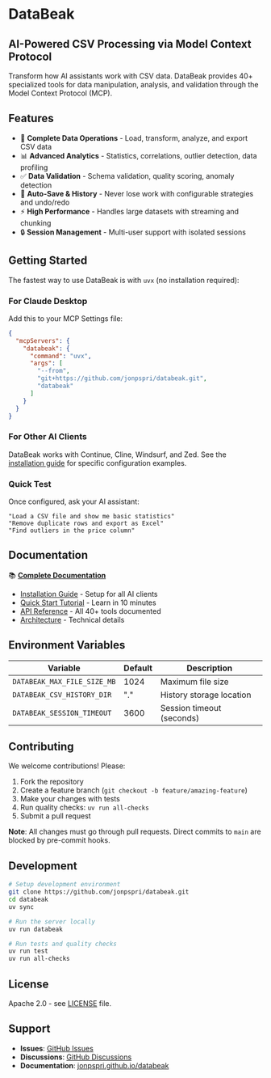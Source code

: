 # DataBeak

## AI-Powered CSV Processing via Model Context Protocol

Transform how AI assistants work with CSV data. DataBeak provides 40+
specialized tools for data manipulation, analysis, and validation through the
Model Context Protocol (MCP).

## Features

- 🔄 **Complete Data Operations** - Load, transform, analyze, and export CSV
  data
- 📊 **Advanced Analytics** - Statistics, correlations, outlier detection, data
  profiling
- ✅ **Data Validation** - Schema validation, quality scoring, anomaly
  detection
- 💾 **Auto-Save & History** - Never lose work with configurable strategies and
  undo/redo
- ⚡ **High Performance** - Handles large datasets with streaming and chunking
- 🔒 **Session Management** - Multi-user support with isolated sessions

## Getting Started

The fastest way to use DataBeak is with `uvx` (no installation required):

### For Claude Desktop

Add this to your MCP Settings file:

```json
{
  "mcpServers": {
    "databeak": {
      "command": "uvx",
      "args": [
        "--from",
        "git+https://github.com/jonpspri/databeak.git",
        "databeak"
      ]
    }
  }
}
```

### For Other AI Clients

DataBeak works with Continue, Cline, Windsurf, and Zed. See the
[installation guide](https://jonpspri.github.io/databeak/installation)
for specific configuration examples.

### Quick Test

Once configured, ask your AI assistant:

```text
"Load a CSV file and show me basic statistics"
"Remove duplicate rows and export as Excel"
"Find outliers in the price column"
```

## Documentation

📚 **[Complete Documentation](https://jonpspri.github.io/databeak/)**

- [Installation Guide](https://jonpspri.github.io/databeak/installation) -
  Setup for all AI clients
- [Quick Start
  Tutorial](https://jonpspri.github.io/databeak/tutorials/quickstart) -
  Learn in 10 minutes
- [API Reference](https://jonpspri.github.io/databeak/api/overview) -
  All 40+ tools documented
- [Architecture](https://jonpspri.github.io/databeak/architecture) -
  Technical details

## Environment Variables

| Variable | Default | Description |
|----------|---------|-------------|
| `DATABEAK_MAX_FILE_SIZE_MB` | 1024 | Maximum file size |
| `DATABEAK_CSV_HISTORY_DIR` | "." | History storage location |
| `DATABEAK_SESSION_TIMEOUT` | 3600 | Session timeout (seconds) |

## Contributing

We welcome contributions! Please:

1. Fork the repository
2. Create a feature branch (`git checkout -b feature/amazing-feature`)
3. Make your changes with tests
4. Run quality checks: `uv run all-checks`
5. Submit a pull request

**Note**: All changes must go through pull requests. Direct commits to `main`
are blocked by pre-commit hooks.

## Development

```bash
# Setup development environment
git clone https://github.com/jonpspri/databeak.git
cd databeak
uv sync

# Run the server locally
uv run databeak

# Run tests and quality checks
uv run test
uv run all-checks
```

## License

Apache 2.0 - see [LICENSE](LICENSE) file.

## Support

- **Issues**: [GitHub Issues](https://github.com/jonpspri/databeak/issues)
- **Discussions**: [GitHub
  Discussions](https://github.com/jonpspri/databeak/discussions)
- **Documentation**:
  [jonpspri.github.io/databeak](https://jonpspri.github.io/databeak/)
